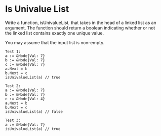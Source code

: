 # Is Univalue List

Write a function, isUnivalueList, that takes in the head of a linked list as an argument. The function should return a boolean indicating whether or not the linked list contains exactly one unique value.

You may assume that the input list is non-empty.

```
Test 1:
a := &Node{Val: 7}
b := &Node{Val: 7}
c := &Node{Val: 7}
a.Next = b
b.Next = c
isUnivalueList(a) // true

Test 2:
a := &Node{Val: 7}
b := &Node{Val: 7}
c := &Node{Val: 4}
a.Next = b
b.Next = c
isUnivalueList(a) // false

Test 3:
a := &Node{Val: 7}
isUnivalueList(a) // true

```

